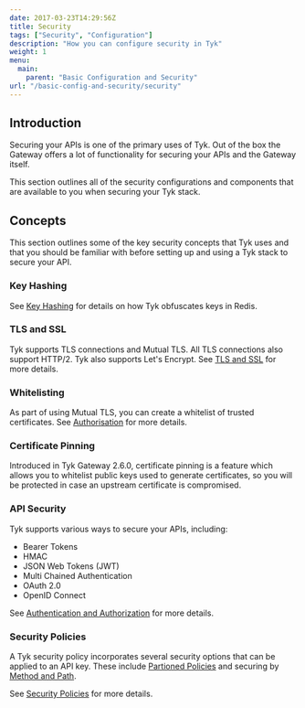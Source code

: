 ```yaml
---
date: 2017-03-23T14:29:56Z
title: Security
tags: ["Security", "Configuration"]
description: "How you can configure security in Tyk"
weight: 1
menu: 
  main:
    parent: "Basic Configuration and Security"
url: "/basic-config-and-security/security"
---
```


## Introduction

Securing your APIs is one of the primary uses of Tyk. Out of the box the Gateway offers a lot of functionality for securing your APIs and the Gateway itself.

This section outlines all of the security configurations and components that are available to you when securing your Tyk stack.

## Concepts

This section outlines some of the key security concepts that Tyk uses and that you should be familiar with before setting up and using a Tyk stack to secure your API.

### Key Hashing

See [Key Hashing](/docs/basic-config-and-security/security/key-hashing) for details on how Tyk obfuscates keys in Redis.

### TLS and SSL

Tyk supports TLS connections and Mutual TLS. All TLS connections also support HTTP/2. Tyk also supports Let's Encrypt. See [TLS and SSL](/docs/security/tls-and-ssl/) for more details.

### Whitelisting

As part of using Mutual TLS, you can create a whitelist of trusted certificates. See [Authorisation](/docs/basic-config-and-security/security/tls-and-ssl/mutual-tls/#authorisation) for more details.

### Certificate Pinning

Introduced in Tyk Gateway 2.6.0, certificate pinning is a feature which allows you to whitelist public keys used to generate certificates, so you will be protected in case an upstream certificate is compromised.

### API Security

Tyk supports various ways to secure your APIs, including:

* Bearer Tokens
* HMAC
* JSON Web Tokens (JWT)
* Multi Chained Authentication
* OAuth 2.0
* OpenID Connect

See [Authentication and Authorization](/docs/basic-config-and-security/security/authentication-authorization/) for more details.

### Security Policies

A Tyk security policy incorporates several security options that can be applied to an API key. These include [Partioned Policies](/docs/security/security-policies/partitioned-policies/) and securing by [Method and Path](/docs/security/security-policies/secure-apis-method-path/).

See [Security Policies](/docs/security/security-policies/) for more details.
